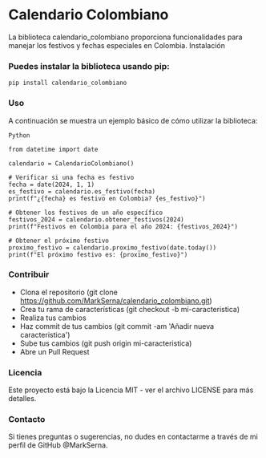 # Calendario Colombiano


La biblioteca calendario_colombiano proporciona funcionalidades para manejar los festivos y fechas especiales en Colombia.
Instalación

### Puedes instalar la biblioteca usando pip:

`pip install calendario_colombiano`


### Uso

A continuación se muestra un ejemplo básico de cómo utilizar la biblioteca:

`Python`

```from calendario_colombiano.calendario import CalendarioColombiano
from datetime import date

calendario = CalendarioColombiano()

# Verificar si una fecha es festivo
fecha = date(2024, 1, 1)
es_festivo = calendario.es_festivo(fecha)
print(f"¿{fecha} es festivo en Colombia? {es_festivo}")

# Obtener los festivos de un año específico
festivos_2024 = calendario.obtener_festivos(2024)
print(f"Festivos en Colombia para el año 2024: {festivos_2024}")

# Obtener el próximo festivo
proximo_festivo = calendario.proximo_festivo(date.today())
print(f"El próximo festivo es: {proximo_festivo}")
```

### Contribuir

- Clona el repositorio (git clone https://github.com/MarkSerna/calendario_colombiano.git)
- Crea tu rama de características (git checkout -b mi-caracteristica)
- Realiza tus cambios
- Haz commit de tus cambios (git commit -am 'Añadir nueva caracteristica')
- Sube tus cambios (git push origin mi-caracteristica)
- Abre un Pull Request

### Licencia

Este proyecto está bajo la Licencia MIT - ver el archivo LICENSE para más detalles.


### Contacto

Si tienes preguntas o sugerencias, no dudes en contactarme a través de mi perfil de GitHub @MarkSerna.